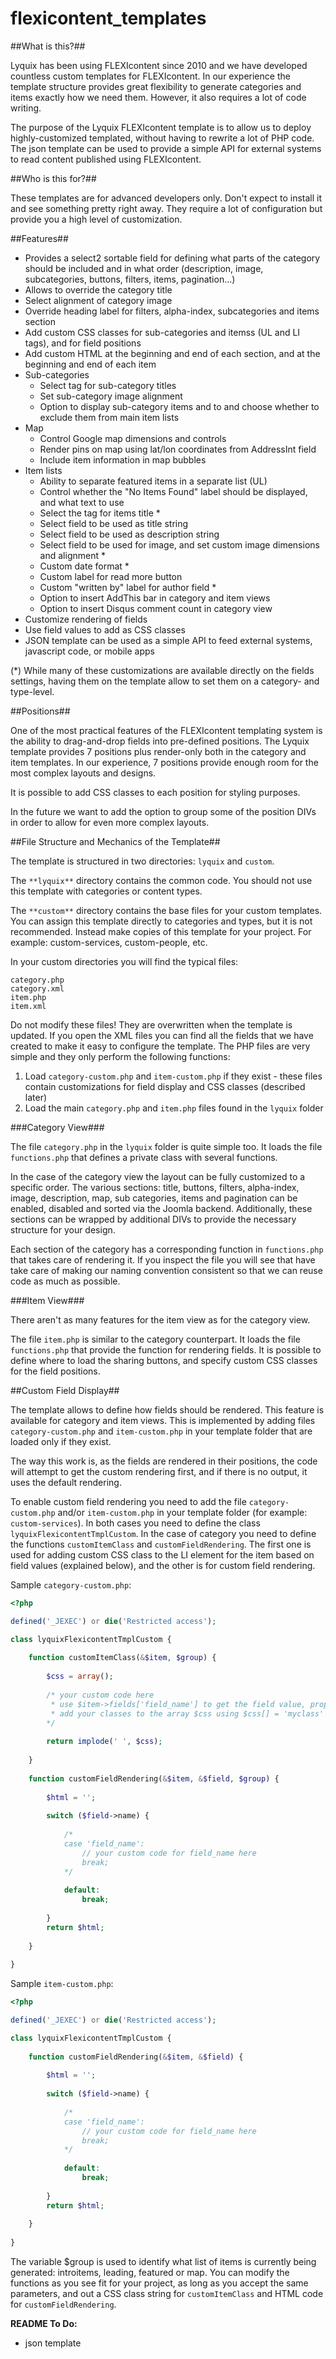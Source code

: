 # flexicontent_templates

##What is this?##

Lyquix has been using FLEXIcontent since 2010 and we have developed countless custom templates for FLEXIcontent. In our experience the template structure provides great flexibility to generate categories and items exactly how we need them. However, it also requires a lot of code writing.

The purpose of the Lyquix FLEXIcontent template is to allow us to deploy highly-customized templated, without having to rewrite a lot of PHP code. The json template can be used to provide a simple API for external systems to read content published using FLEXIcontent.

##Who is this for?##

These templates are for advanced developers only. Don't expect to install it and see something pretty right away. They require a lot of configuration but provide you a high level of customization.

##Features##

  * Provides a select2 sortable field for defining what parts of the category should be included and in what order (description, image, subcategories, buttons, filters, items, pagination...)
  * Allows to override the category title
  * Select alignment of category image
  * Override heading label for filters, alpha-index, subcategories and items section
  * Add custom CSS classes for sub-categories and itemss (UL and LI tags), and for field positions
  * Add custom HTML at the beginning and end of each section, and at the beginning and end of each item
  * Sub-categories
    * Select tag for sub-category titles
    * Set sub-category image alignment
    * Option to display sub-category items and to and choose whether to exclude them from main item lists
  * Map
    * Control Google map dimensions and controls
    * Render pins on map using lat/lon coordinates from AddressInt field
    * Include item information in map bubbles
  * Item lists
    * Ability to separate featured items in a separate list (UL)
    * Control whether the "No Items Found" label should be displayed, and what text to use
    * Select the tag for items title *
    * Select field to be used as title string
    * Select field to be used as description string
    * Select field to be used for image, and set custom image dimensions and alignment *
    * Custom date format *
    * Custom label for read more button
    * Custom "written by" label for author field *
    * Option to insert AddThis bar in category and item views
    * Option to insert Disqus comment count in category view
  * Customize rendering of fields
  * Use field values to add as CSS classes
  * JSON template can be used as a simple API to feed external systems, javascript code, or mobile apps

(*) While many of these customizations are available directly on the fields settings, having them on the template allow to set them on a category- and type-level.

##Positions##

One of the most practical features of the FLEXIcontent templating system is the ability to drag-and-drop fields into pre-defined positions. The Lyquix template provides 7 positions plus render-only both in the category and item templates. In our experience, 7 positions provide enough room for the most complex layouts and designs.

It is possible to add CSS classes to each position for styling purposes.

In the future we want to add the option to group some of the position DIVs in order to allow for even more complex layouts.

##File Structure and Mechanics of the Template##

The template is structured in two directories: `lyquix` and `custom`.

The `**lyquix**` directory contains the common code. You should not use this template with categories or content types.

The `**custom**` directory contains the base files for your custom templates. You can assign this template directly to categories and types, but it is not recommended. Instead make copies of this template for your project. For example: custom-services, custom-people, etc.

In your custom directories you will find the typical files:

```
category.php
category.xml
item.php
item.xml
```

Do not modify these files! They are overwritten when the template is updated. If you open the XML files you can find all the fields that we have created to make it easy to configure the template. The PHP files are very simple and they only perform the following functions:

1. Load `category-custom.php` and `item-custom.php` if they exist - these files contain customizations for field display and CSS classes (described later)
2. Load the main `category.php` and `item.php` files found in the `lyquix` folder

###Category View###

The file `category.php` in the `lyquix` folder is quite simple too. It loads the file `functions.php` that defines a private class with several functions. 

In the case of the category view the layout can be fully customized to a specific order. The various sections: title, buttons, filters, alpha-index, image, description, map, sub categories, items and pagination can be enabled, disabled and sorted via the Joomla backend. Additionally, these sections can be wrapped by additional DIVs to provide the necessary structure for your design. 

Each section of the category has a corresponding function in `functions.php` that takes care of rendering it. If you inspect the file you will see that have take care of making our naming convention consistent so that we can reuse code as much as possible.

###Item View###

There aren't as many features for the item view as for the category view.

The file `item.php` is similar to the category counterpart. It loads the file `functions.php` that provide the function for rendering fields. It is possible to define where to load the sharing buttons, and specify custom CSS classes for the field positions.

##Custom Field Display##

The template allows to define how fields should be rendered. This feature is available for category and item views. This is implemented by adding files `category-custom.php` and `item-custom.php` in your template folder that are loaded only if they exist.

The way this work is, as the fields are rendered in their positions, the code will attempt to get the custom rendering first, and if there is no output, it uses the default rendering.

To enable custom field rendering you need to add the file `category-custom.php` and/or `item-custom.php` in your template folder (for example: `custom-services`). In both cases you need to define the class `lyquixFlexicontentTmplCustom`. In the case of category you need to define the functions `customItemClass` and `customFieldRendering`. The first one is used for adding custom CSS class to the LI element for the item based on field values (explained below), and the other is for custom field rendering.

Sample `category-custom.php`:

```php
<?php

defined('_JEXEC') or die('Restricted access');

class lyquixFlexicontentTmplCustom {
	
	function customItemClass(&$item, $group) {
		
		$css = array();
		
		/* your custom code here
		 * use $item->fields['field_name'] to get the field value, properties and display
		 * add your classes to the array $css using $css[] = 'myclass'
		*/
		
		return implode(' ', $css);
		
	}
	
	function customFieldRendering(&$item, &$field, $group) {
		
		$html = '';
		
		switch ($field->name) {
			
			/*
			case 'field_name':
				// your custom code for field_name here
				break;
			*/
			
			default:
				break;
				
		}
		return $html;
		
	}
	
}
```

Sample `item-custom.php`:

```php
<?php

defined('_JEXEC') or die('Restricted access');

class lyquixFlexicontentTmplCustom {
	
	function customFieldRendering(&$item, &$field) {
		
		$html = '';
		
		switch ($field->name) {
			
			/*
			case 'field_name':
				// your custom code for field_name here
				break;
			*/
			
			default:
				break;
				
		}
		return $html;
		
	}
	
}
```

The variable $group is used to identify what list of items is currently being generated: introitems, leading, featured or map. You can modify the functions as you see fit for your project, as long as you accept the same parameters, and out a CSS class string for `customItemClass` and HTML code for `customFieldRendering`.

**README To Do:**

  * json template

